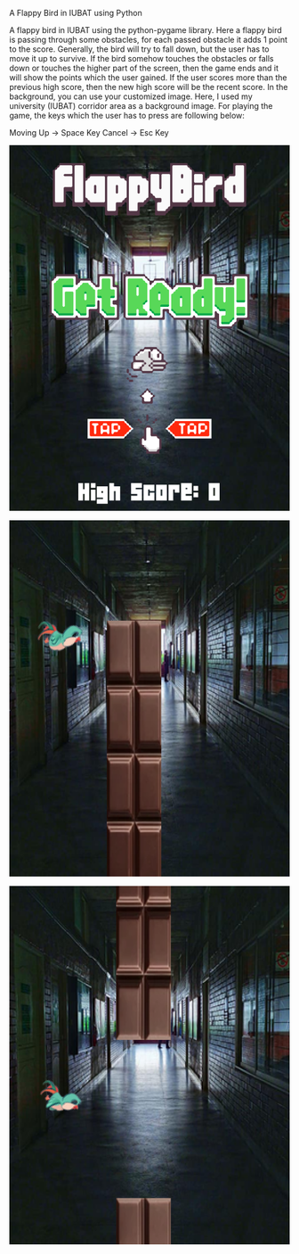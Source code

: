 A Flappy Bird in IUBAT using Python

A flappy bird in IUBAT using the python-pygame library. Here a flappy bird is passing through some obstacles, for each passed obstacle it adds 1 point to the score. Generally, the bird will try to fall down, but the user has to move it up to survive. If the bird somehow touches the obstacles or falls down or touches the higher part of the screen, then the game ends and it will show the points which the user gained. If the user scores more than the previous high score, then the new high score will be the recent score. In the background, you can use your customized image. Here, I used my university (IUBAT) corridor area as a background image. For playing the game, the keys which the user has to press are following below:

Moving Up -> Space Key
Cancel -> Esc Key

![](image/title_page.png)

![](image/moving_bird1.png)

![](image/moving_bird2.png)
